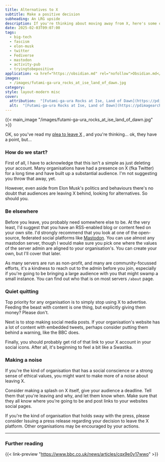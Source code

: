 ```yaml
---
title: Alternatives to X
subtitle: Make a positive decision
subheading: An LRG upside
description: If you're thinking about moving away from X, here's some of the things you might do to keep your audience.
date: 2025-02-03T09:07:00
tags:
  - big-tech
  - fascism
  - elon-musk
  - twitter
  - Fediverse
  - mastodon
  - activity-pub
  - tryingtobepositive
application: <a href="https://obsidian.md" rel="nofollow">Obsidian.md</a>
images:
  - /images/futami-ga-ura_rocks_at_ise_land_of_dawn.jpg
category: 
style: layout-modern misc
cover:
  attribution:  "[Futami-ga-ura Rocks at Ise, Land of Dawn](https://pdimagearchive.org/images/79617204-4896-433f-b760-897dd40b1fc7/). By Utagawa Kunisada, c1835"
  alt:  "[Futami-ga-ura Rocks at Ise, Land of Dawn](https://pdimagearchive.org/images/79617204-4896-433f-b760-897dd40b1fc7/). By Utagawa Kunisada, c1835"
---
```

{{< main_image "/images/futami-ga-ura_rocks_at_ise_land_of_dawn.jpg" >}}

OK, so you've read my [plea to leave X](/technology-and-our-future/why-are-you-still-on-x/) , and you're thinking... ok, they have a point, but...

### How do we start?

First of all, I have to acknowledge that this isn't a simple as just deleting your account. Many organisations have had a presence on X (fka Twitter) for a long time and have built up a substantial audience. I'm not suggesting you throw that away, yet.

However, even aside from Elon Musk's politics and behaviours there's no doubt that audiences are leaving X behind, looking for alternatives. So should you.

### Be elsewhere

Before you leave, you probably need somewhere else to be. At the very least, I'd suggest that you have an RSS-enabled blog or content feed on your own site. I'd strongly recommend that you look at one of the open-source, federated social platforms like [Mastodon](https://joinmastodon.org/servers). You can use almost any mastodon server, though I would make sure you pick one where the values of the server admin are aligned to your organisation's. You can create your own, but I'll cover that later.

As many servers are run as non-profit, and many are community-focussed efforts, it's a kindness to reach out to the admin before you join, especially if you're going to be bringing a large audience with you that might swamp a small instance. You can find out who that is on most servers `/about` page.

### Quiet quitting

Top priority for any organisation is to simply stop using X to advertise. Feeding the beast with content is one thing, but explicitly giving them money? Please don't.

Next is to stop making social media posts. If your organisation's website has a lot of content with embedded tweets, perhaps consider putting them behind a warning, like the BBC does. 

Finally, you should probably get rid of that link to your X account in your social icons. After all, it's beginning to feel a bit like a Swastika.

### Making a noise

If you're the kind of organisation that has a social conscience or a strong sense of ethical values, you might want to make more of a noise about leaving X. 

Consider making a splash on X itself, give your audience a deadline. Tell them that you're leaving and why, and let them know when. Make sure that they all know where you're going to be and post links to your websites social pages.

If you're the kind of organisation that holds sway with the press, please consider Issuing a press release regarding your decision to leave the X platform. Other organisations may be encouraged by your actions.

----

### Further reading

{{< link-preview "https://www.bbc.co.uk/news/articles/cqx9e0y17wwo" >}}


